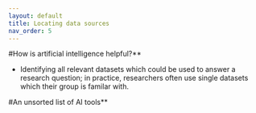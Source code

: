 ```yaml
---
layout: default
title: Locating data sources
nav_order: 5
---
```


#How is artificial intelligence helpful?**
<ul>
<li>Identifying all relevant datasets which could be used to answer a research question; in practice, researchers often use single datasets which their group is familar with.</li>
</ul>

#An unsorted list of AI tools** 


